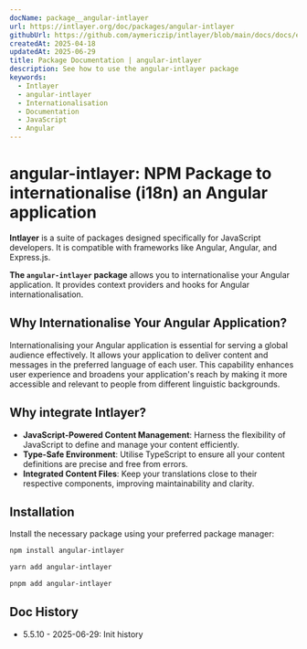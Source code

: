 ```yaml
---
docName: package__angular-intlayer
url: https://intlayer.org/doc/packages/angular-intlayer
githubUrl: https://github.com/aymericzip/intlayer/blob/main/docs/docs/en-GB/packages/angular-intlayer/index.md
createdAt: 2025-04-18
updatedAt: 2025-06-29
title: Package Documentation | angular-intlayer
description: See how to use the angular-intlayer package
keywords:
  - Intlayer
  - angular-intlayer
  - Internationalisation
  - Documentation
  - JavaScript
  - Angular
---
```


# angular-intlayer: NPM Package to internationalise (i18n) an Angular application

**Intlayer** is a suite of packages designed specifically for JavaScript developers. It is compatible with frameworks like Angular, Angular, and Express.js.

**The `angular-intlayer` package** allows you to internationalise your Angular application. It provides context providers and hooks for Angular internationalisation.

## Why Internationalise Your Angular Application?

Internationalising your Angular application is essential for serving a global audience effectively. It allows your application to deliver content and messages in the preferred language of each user. This capability enhances user experience and broadens your application's reach by making it more accessible and relevant to people from different linguistic backgrounds.

## Why integrate Intlayer?

- **JavaScript-Powered Content Management**: Harness the flexibility of JavaScript to define and manage your content efficiently.
- **Type-Safe Environment**: Utilise TypeScript to ensure all your content definitions are precise and free from errors.
- **Integrated Content Files**: Keep your translations close to their respective components, improving maintainability and clarity.

## Installation

Install the necessary package using your preferred package manager:

```bash packageManager="npm"
npm install angular-intlayer
```

```bash packageManager="yarn"
yarn add angular-intlayer
```

```bash packageManager="pnpm"
pnpm add angular-intlayer
```

## Doc History

- 5.5.10 - 2025-06-29: Init history
